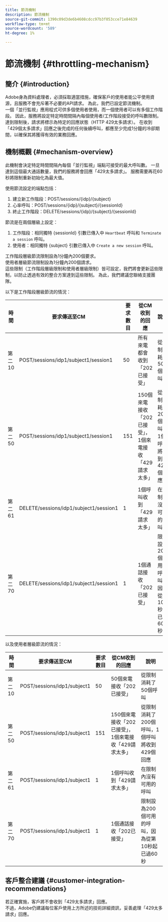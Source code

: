 ```yaml
---
title: 節流機制
description: 節流機制
source-git-commit: 1390c09d3de6b4608cdcc97b3f053cce71e84639
workflow-type: tm+mt
source-wordcount: '589'
ht-degree: 1%

---
```



# 節流機制 {#throttling-mechanism}

## 簡介 {#introduction}

Adobe身為資料處理者，必須採取適當措施，確保客戶的使用者能公平使用資源，且服務不會充斥著不必要的API請求。 為此，我們已設定節流機制。\
一個「並行監視」應用程式可供多個使用者使用，而一個使用者可以有多個工作階段。 因此，服務將設定特定時間間隔內每個使用者/工作階段接受的呼叫數限制。\
達到限制後，請求將標示為特定的回應狀態（HTTP 429太多請求）。 在收到「429個太多請求」回應之後完成的任何後續呼叫，都應至少完成1分鐘的冷卻期間，以確保其將獲得有效的業務回應。

## 機制概觀 {#mechanism-overview}

此機制會決定特定時間間隔內每個「並行監視」端點可接受的最大呼叫數。
一旦達到這個最大通話數量，我們的服務將會回應「429太多請求」。 服務需要再花60秒將限制重新初始化為最大值。

使用節流設定的端點包括：
1. 建立新工作階段：POST/sessions/{idp}/{subject}
2. 心率呼叫：POST/sessions/{idp}/{subject}/{sessionId}
3. 終止工作階段：DELETE/sessions/{idp}/{subject}/{sessionId}

節流是在兩個層級上設定：
1. 工作階段：相同獨特 {sessionId} 引數已傳入中 `Heartbeat` 呼叫和 `Terminate a session` 呼叫。
2. 使用者：相同獨特 {subject} 引數已傳入中 `Create a new session` 呼叫。

工作階段層級節流限制設為1分鐘內200個要求。\
使用者層級節流限制設為1分鐘內200個請求。\
這些限制（工作階段層級限制和使用者層級限制）皆可設定，我們將會更新這些限制，以防止透過有效的整合方案達到這些限制。 為此，我們建議您聯絡支援團隊。

以下是工作階段層級節流的情況：

| 時間 | 要求傳送至CM | 要求數目 | 從CM收到的回應 | 說明 |
|-----------|-----------------------------------------|--------------------|------------------------------------------------------------------------------|---------------------------------------------------------------------------------|
| 第二10 | POST/sessions/idp1/subject1/session1 | 50 | 所有來電都會收到「202已接受」 | 從限制消耗了50個呼叫 |
| 第二50 | POST/sessions/idp1/subject1/session1 | 151 | 150個來電接收「202已接受」，1個來電接收「429請求太多」 | 從限制消耗了200個呼叫，1個呼叫將收到429個回應 |
| 第二61 | DELETE/sessions/idp1/subject1/session1 | 1 | 1個呼叫收到「429請求太多」 | 在限制內沒有可用的呼叫 |
| 第二70 | DELETE/sessions/idp1/subject1/session1 | 1 | 1個通話接收「202已接受」 | 限制設為200個可用的呼叫，因為從第10秒起已過60秒 |

以及使用者層級節流的情況：

| 時間 | 要求傳送至CM | 要求數目 | 從CM收到的回應 | 說明 |
|-----------|------------------------------|--------------------|------------------------------------------------------------------------------|---------------------------------------------------------------------------------|
| 第二10 | POST/sessions/idp1/subject1 | 50 | 50個來電接收「202已接受」 | 從限制消耗了50個呼叫 |
| 第二50 | POST/sessions/idp1/subject1 | 151 | 150個來電接收「202已接受」，1個來電接收「429請求太多」 | 從限制消耗了200個呼叫，1個呼叫將收到429個回應 |
| 第二61 | POST/sessions/idp1/subject1 | 1 | 1個呼叫收到「429請求太多」 | 在限制內沒有可用的呼叫 |
| 第二70 | POST/sessions/idp1/subject1 | 1 | 1個通話接收「202已接受」 | 限制設為200個可用的呼叫，因為從第10秒起已過60秒 |


## 客戶整合建議 {#customer-integration-recommendations}

若正確實施，客戶將不會收到「429太多請求」回應。\
不過，Adobe仍建議每位客戶使用上方所述的技術詳細資訊，妥善處理「429太多請求」回應。
